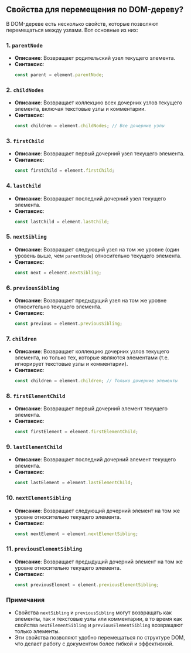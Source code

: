 ## Свойства для перемещения по DOM-дереву?

В DOM-дереве есть несколько свойств, которые позволяют перемещаться между узлами. Вот основные из них:

### 1. **`parentNode`**
- **Описание**: Возвращает родительский узел текущего элемента.
- **Синтаксис**:
  ```javascript
  const parent = element.parentNode;
  ```

### 2. **`childNodes`**
- **Описание**: Возвращает коллекцию всех дочерних узлов текущего элемента, включая текстовые узлы и комментарии.
- **Синтаксис**:
  ```javascript
  const children = element.childNodes; // Все дочерние узлы
  ```

### 3. **`firstChild`**
- **Описание**: Возвращает первый дочерний узел текущего элемента.
- **Синтаксис**:
  ```javascript
  const firstChild = element.firstChild;
  ```

### 4. **`lastChild`**
- **Описание**: Возвращает последний дочерний узел текущего элемента.
- **Синтаксис**:
  ```javascript
  const lastChild = element.lastChild;
  ```

### 5. **`nextSibling`**
- **Описание**: Возвращает следующий узел на том же уровне (один уровень выше, чем `parentNode`) относительно текущего элемента.
- **Синтаксис**:
  ```javascript
  const next = element.nextSibling;
  ```

### 6. **`previousSibling`**
- **Описание**: Возвращает предыдущий узел на том же уровне относительно текущего элемента.
- **Синтаксис**:
  ```javascript
  const previous = element.previousSibling;
  ```

### 7. **`children`**
- **Описание**: Возвращает коллекцию дочерних узлов текущего элемента, но только тех, которые являются элементами (т.е. игнорирует текстовые узлы и комментарии).
- **Синтаксис**:
  ```javascript
  const children = element.children; // Только дочерние элементы
  ```

### 8. **`firstElementChild`**
- **Описание**: Возвращает первый дочерний элемент текущего элемента.
- **Синтаксис**:
  ```javascript
  const firstElement = element.firstElementChild;
  ```

### 9. **`lastElementChild`**
- **Описание**: Возвращает последний дочерний элемент текущего элемента.
- **Синтаксис**:
  ```javascript
  const lastElement = element.lastElementChild;
  ```

### 10. **`nextElementSibling`**
- **Описание**: Возвращает следующий дочерний элемент на том же уровне относительно текущего элемента.
- **Синтаксис**:
  ```javascript
  const nextElement = element.nextElementSibling;
  ```

### 11. **`previousElementSibling`**
- **Описание**: Возвращает предыдущий дочерний элемент на том же уровне относительно текущего элемента.
- **Синтаксис**:
  ```javascript
  const previousElement = element.previousElementSibling;
  ```

### Примечания
- Свойства `nextSibling` и `previousSibling` могут возвращать как элементы, так и текстовые узлы или комментарии, в то время как свойства `nextElementSibling` и `previousElementSibling` возвращают только элементы.
- Эти свойства позволяют удобно перемещаться по структуре DOM, что делает работу с документом более гибкой и эффективной.